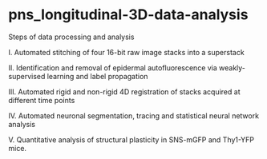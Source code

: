# pns_longitudinal-3D-data-analysis

Steps of data processing and analysis

I. Automated stitching of four 16-bit raw image stacks into a superstack

II. Identification and removal of epidermal autofluorescence via weakly-supervised learning and label propagation 

III. Automated rigid and non-rigid 4D registration of stacks acquired at different time points

IV. Automated neuronal segmentation, tracing and statistical neural network analysis

V. Quantitative analysis of structural plasticity in SNS-mGFP and Thy1-YFP mice.
